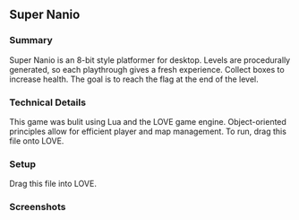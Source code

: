 Super Nanio
---
### Summary
Super Nanio is an 8-bit style platformer for desktop. Levels are procedurally generated, so each playthrough gives a fresh experience. Collect boxes to increase health. The goal is to reach the flag at the end of the level.

### Technical Details
This game was bulit using Lua and the LOVE game engine. Object-oriented principles allow for efficient player and map management.
To run, drag this file onto LOVE. 

### Setup
Drag this file into LOVE.

### Screenshots
